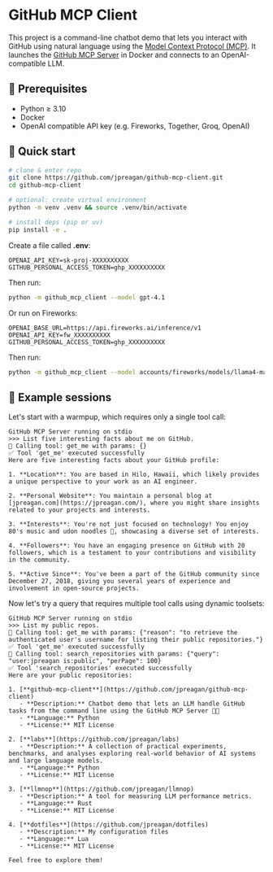 # GitHub MCP Client

This project is a command-line chatbot demo that lets you interact with GitHub using natural language using the [Model Context Protocol (MCP)](https://modelcontextprotocol.io). It launches the [GitHub MCP Server](https://github.com/github/github-mcp-server) in Docker and connects to an OpenAI-compatible LLM.

## 🔧 Prerequisites

- Python ≥ 3.10
- Docker
- OpenAI compatible API key (e.g. Fireworks, Together, Groq, OpenAI)

## 🚀 Quick start

```bash
# clone & enter repo
git clone https://github.com/jpreagan/github-mcp-client.git
cd github-mcp-client

# optional: create virtual environment
python -m venv .venv && source .venv/bin/activate

# install deps (pip or uv)
pip install -e .
```

Create a file called **.env**:

```dotenv
OPENAI_API_KEY=sk-proj-XXXXXXXXXX
GITHUB_PERSONAL_ACCESS_TOKEN=ghp_XXXXXXXXXX
```

Then run:

```bash
python -m github_mcp_client --model gpt-4.1
```

Or run on Fireworks:

```dotenv
OPENAI_BASE_URL=https://api.fireworks.ai/inference/v1
OPENAI_API_KEY=fw_XXXXXXXXXX
GITHUB_PERSONAL_ACCESS_TOKEN=ghp_XXXXXXXXXX
```

Then run:

```bash
python -m github_mcp_client --model accounts/fireworks/models/llama4-maverick-instruct-basic
```

## 🧪 Example sessions

Let's start with a warmpup, which requires only a single tool call:

```
GitHub MCP Server running on stdio
>>> List five interesting facts about me on GitHub.
🔧 Calling tool: get_me with params: {}
✅ Tool 'get_me' executed successfully
Here are five interesting facts about your GitHub profile:

1. **Location**: You are based in Hilo, Hawaii, which likely provides a unique perspective to your work as an AI engineer.

2. **Personal Website**: You maintain a personal blog at [jpreagan.com](https://jpreagan.com/), where you might share insights related to your projects and interests.

3. **Interests**: You're not just focused on technology! You enjoy 80's music and udon noodles 🍜, showcasing a diverse set of interests.

4. **Followers**: You have an engaging presence on GitHub with 20 followers, which is a testament to your contributions and visibility in the community.

5. **Active Since**: You've been a part of the GitHub community since December 27, 2018, giving you several years of experience and involvement in open-source projects.
```

Now let's try a query that requires multiple tool calls using dynamic toolsets:

```
GitHub MCP Server running on stdio
>>> List my public repos.
🔧 Calling tool: get_me with params: {"reason": "to retrieve the authenticated user's username for listing their public repositories."}
✅ Tool 'get_me' executed successfully
🔧 Calling tool: search_repositories with params: {"query": "user:jpreagan is:public", "perPage": 100}
✅ Tool 'search_repositories' executed successfully
Here are your public repositories:

1. [**github-mcp-client**](https://github.com/jpreagan/github-mcp-client)
   - **Description:** Chatbot demo that lets an LLM handle GitHub tasks from the command line using the GitHub MCP Server 🤖🦐
   - **Language:** Python
   - **License:** MIT License

2. [**labs**](https://github.com/jpreagan/labs)
   - **Description:** A collection of practical experiments, benchmarks, and analyses exploring real-world behavior of AI systems and large language models.
   - **Language:** Python
   - **License:** MIT License

3. [**llmnop**](https://github.com/jpreagan/llmnop)
   - **Description:** A tool for measuring LLM performance metrics.
   - **Language:** Rust
   - **License:** MIT License

4. [**dotfiles**](https://github.com/jpreagan/dotfiles)
   - **Description:** My configuration files
   - **Language:** Lua
   - **License:** MIT License

Feel free to explore them!
```

